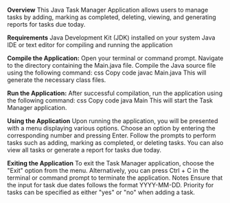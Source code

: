 **Overview**
This Java Task Manager Application allows users to manage tasks by adding, marking as completed, deleting, viewing, and generating reports for tasks due today.

**Requirements**
Java Development Kit (JDK) installed on your system
Java IDE or text editor for compiling and running the application


**Compile the Application:**
Open your terminal or command prompt.
Navigate to the directory containing the Main.java file.
Compile the Java source file using the following command:
css
Copy code
javac Main.java
This will generate the necessary class files.

**Run the Application:**
After successful compilation, run the application using the following command:
css
Copy code
java Main
This will start the Task Manager application.

**Using the Application**
Upon running the application, you will be presented with a menu displaying various options.
Choose an option by entering the corresponding number and pressing Enter.
Follow the prompts to perform tasks such as adding, marking as completed, or deleting tasks.
You can also view all tasks or generate a report for tasks due today.

**Exiting the Application**
To exit the Task Manager application, choose the "Exit" option from the menu.
Alternatively, you can press Ctrl + C in the terminal or command prompt to terminate the application.
Notes
Ensure that the input for task due dates follows the format YYYY-MM-DD.
Priority for tasks can be specified as either "yes" or "no" when adding a task.

